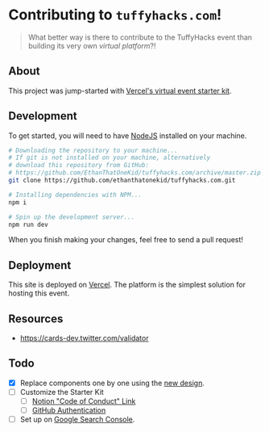 # Contributing to `tuffyhacks.com`!

> What better way is there to contribute to the TuffyHacks event than building its very own _virtual platform_?!

## About

This project was jump-started with [Vercel's virtual event starter kit][virtual_event_starter_kit].

## Development

To get started, you will need to have [NodeJS][node_home] installed on your machine.

```sh
# Downloading the repository to your machine...
# If git is not installed on your machine, alternatively
# download this repository from GitHub:
# https://github.com/EthanThatOneKid/tuffyhacks.com/archive/master.zip
git clone https://github.com/ethanthatonekid/tuffyhacks.com.git

# Installing dependencies with NPM...
npm i

# Spin up the development server...
npm run dev
```

When you finish making your changes, feel free to send a pull request!

## Deployment

This site is deployed on [Vercel][vercel_home].
The platform is the simplest solution for hosting this event.

## Resources

- https://cards-dev.twitter.com/validator

## Todo

- [x] Replace components one by one using the [new design](https://www.figma.com/file/X7GKSRwLKZbslV1zimyixz/TuffyHacks-Web-Design?node-id=385%3A580).
- [ ] Customize the Starter Kit
  - [ ] [Notion "Code of Conduct" Link](../lib/constants.ts#L36)
  - [ ] [GitHub Authentication](https://github.com/vercel/virtual-event-starter-kit#authentication-and-database)
- [ ] Set up on [Google Search Console](https://search.google.com/search-console/welcome).

[virtual_event_starter_kit]: https://github.com/vercel/virtual-event-starter-kit/
[node_home]: https://nodejs.org/en/
[vercel_home]: https://vercel.com/
